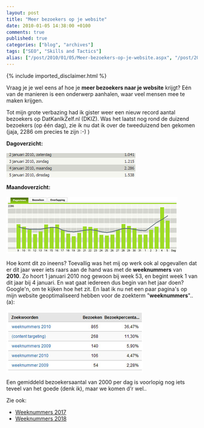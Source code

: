 ```yaml
---
layout: post
title: "Meer bezoekers op je website"
date: 2010-01-05 14:38:00 +0100
comments: true
published: true
categories: ["blog", "archives"]
tags: ["SEO", "Skills and Tactics"]
alias: ["/post/2010/01/05/Meer-bezoekers-op-je-website.aspx", "/post/2010/01/05/meer-bezoekers-op-je-website.aspx"]
---
```

<!-- more -->

{% include imported_disclaimer.html %}

<p>
Vraag je je wel eens af hoe je <strong>meer bezoekers naar je website</strong> krijgt?&nbsp;E&eacute;n van de manieren is een onderwerp aanhalen, waar veel mensen mee te maken krijgen. 
</p>
<p>
Tot mijn grote verbazing had ik gister&nbsp;weer een nieuw record aantal bezoekers op DatKanIkZelf.nl (DKIZ). Was het laatst nog rond de duizend bezoekers (op &eacute;&eacute;n dag), zie ik nu dat ik over de tweeduizend ben gekomen (jaja, 2286 om precies te zijn :-) ) 
</p>
<p>
<strong>Dagoverzicht:<br />
</strong><br />
<img src="/assets/2010/1/stats2.jpg" alt="" width="340" height="64" /> 
</p>
<p>
<strong>Maandoverzicht:<br />
</strong><br />
<img src="/assets/2010/1/stats1.jpg" alt="" width="450" height="149" />&nbsp; 
</p>
<p>
Hoe komt dit zo ineens? Toevallig was het mij op werk ook al opgevallen dat er dit jaar weer iets raars aan de hand was met de <strong>weeknummers</strong> van <strong>2010</strong>.&nbsp;Zo hoort 1&nbsp;januari 2010 nog gewoon bij week 53, en begint week 1 van dit jaar bij 4 januari.&nbsp;En wat gaat iedereen dus begin van het jaar doen? Google&#39;n, om te kijken hoe het zit. En laat ik nu net een paar pagina&#39;s op mijn website geoptimaliseerd hebben voor de zoekterm &quot;<strong>weeknummers</strong>&quot;.. (a): 
</p>
<p>
<img src="/assets/2010/1/stats3.jpg" alt="" width="360" height="163" /> 
</p>
<p>
Een gemiddeld bezoekersaantal van 2000 per dag is voorlopig nog iets teveel van het goede (denk ik), maar we komen d&#39;r wel.. 
</p>
<p>
Zie ook: 
</p>
<ul>
	<li>
	<div>
	<a href="http://www.datkanikzelf.nl/jaar-weeknummers-overzicht-2017.aspx">Weeknummers 2017</a> 
	</div>
	</li>
	<li>
	<div>
	<a href="http://www.datkanikzelf.nl/jaar-weeknummers-overzicht-2018.aspx">Weeknummers 2018</a> 
	</div>
	</li>
</ul>
<p>
&nbsp;
</p>
